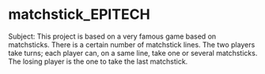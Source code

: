 # matchstick_EPITECH
Subject:  This project is based on a very famous game based on matchsticks. There is a certain number of matchstick lines. The two players take turns; each player can, on a same line, take one or several matchsticks. The losing player is the one to take the last matchstick.
